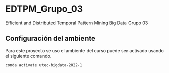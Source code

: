 # EDTPM_Grupo_03
Efficient and Distributed Temporal Pattern Mining Big Data Grupo 03

## Configuración del ambiente

Para este proyecto se uso el ambiente del curso puede ser activado usando el siguiente comando.

```bash
conda activate utec-bigdata-2022-1
```
